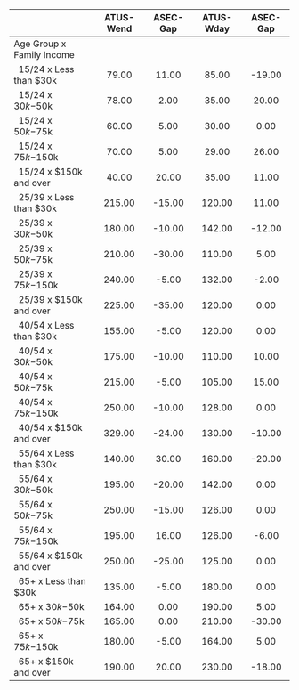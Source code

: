 
|                      |    ATUS-Wend |     ASEC-Gap |    ATUS-Wday |     ASEC-Gap |
| -------------------- | :----------: | :----------: | :----------: | :----------: |
| Age Group x Family Income |              |              |              |              |
| &nbsp;&nbsp;15/24 x Less than $30k |        79.00 |        11.00 |        85.00 |       -19.00 |
| &nbsp;&nbsp;15/24 x $30k-$50k |        78.00 |         2.00 |        35.00 |        20.00 |
| &nbsp;&nbsp;15/24 x $50k-$75k |        60.00 |         5.00 |        30.00 |         0.00 |
| &nbsp;&nbsp;15/24 x $75k-$150k |        70.00 |         5.00 |        29.00 |        26.00 |
| &nbsp;&nbsp;15/24 x $150k and over |        40.00 |        20.00 |        35.00 |        11.00 |
| &nbsp;&nbsp;25/39 x Less than $30k |       215.00 |       -15.00 |       120.00 |        11.00 |
| &nbsp;&nbsp;25/39 x $30k-$50k |       180.00 |       -10.00 |       142.00 |       -12.00 |
| &nbsp;&nbsp;25/39 x $50k-$75k |       210.00 |       -30.00 |       110.00 |         5.00 |
| &nbsp;&nbsp;25/39 x $75k-$150k |       240.00 |        -5.00 |       132.00 |        -2.00 |
| &nbsp;&nbsp;25/39 x $150k and over |       225.00 |       -35.00 |       120.00 |         0.00 |
| &nbsp;&nbsp;40/54 x Less than $30k |       155.00 |        -5.00 |       120.00 |         0.00 |
| &nbsp;&nbsp;40/54 x $30k-$50k |       175.00 |       -10.00 |       110.00 |        10.00 |
| &nbsp;&nbsp;40/54 x $50k-$75k |       215.00 |        -5.00 |       105.00 |        15.00 |
| &nbsp;&nbsp;40/54 x $75k-$150k |       250.00 |       -10.00 |       128.00 |         0.00 |
| &nbsp;&nbsp;40/54 x $150k and over |       329.00 |       -24.00 |       130.00 |       -10.00 |
| &nbsp;&nbsp;55/64 x Less than $30k |       140.00 |        30.00 |       160.00 |       -20.00 |
| &nbsp;&nbsp;55/64 x $30k-$50k |       195.00 |       -20.00 |       142.00 |         0.00 |
| &nbsp;&nbsp;55/64 x $50k-$75k |       250.00 |       -15.00 |       126.00 |         0.00 |
| &nbsp;&nbsp;55/64 x $75k-$150k |       195.00 |        16.00 |       126.00 |        -6.00 |
| &nbsp;&nbsp;55/64 x $150k and over |       250.00 |       -25.00 |       125.00 |         0.00 |
| &nbsp;&nbsp;65+ x Less than $30k |       135.00 |        -5.00 |       180.00 |         0.00 |
| &nbsp;&nbsp;65+ x $30k-$50k |       164.00 |         0.00 |       190.00 |         5.00 |
| &nbsp;&nbsp;65+ x $50k-$75k |       165.00 |         0.00 |       210.00 |       -30.00 |
| &nbsp;&nbsp;65+ x $75k-$150k |       180.00 |        -5.00 |       164.00 |         5.00 |
| &nbsp;&nbsp;65+ x $150k and over |       190.00 |        20.00 |       230.00 |       -18.00 |

